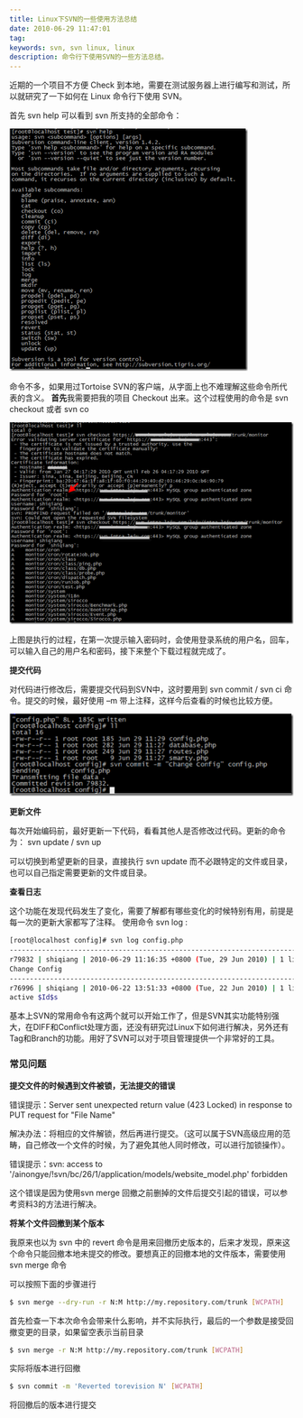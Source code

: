 ```yaml
---
title: Linux下SVN的一些使用方法总结
date: 2010-06-29 11:47:01
tag: 
keywords: svn, svn linux, linux
description: 命令行下使用SVN的一些方法总结。
---
```


近期的一个项目不方便 Check 到本地，需要在测试服务器上进行编写和测试，所以就研究了一下如何在 Linux 命令行下使用 SVN。

首先 svn help 可以看到 svn 所支持的全部命令：

![](20100629-svn-tips/image_thumb.png)

命令不多，如果用过Tortoise SVN的客户端，从字面上也不难理解这些命令所代表的含义。
**首先**我需要把我的项目 Checkout 出来。这个过程使用的命令是 svn checkout 或者 svn co

![](20100629-svn-tips/image_thumb_1.png)

上图是执行的过程，在第一次提示输入密码时，会使用登录系统的用户名，回车，可以输入自己的用户名和密码，接下来整个下载过程就完成了。

**提交代码**

对代码进行修改后，需要提交代码到SVN中，这时要用到 svn commit / svn ci 命令。提交的时候，最好使用 –m 带上注释，这样今后查看的时候也比较方便。

![](20100629-svn-tips/image_thumb_3.png)

**更新文件**

每次开始编码前，最好更新一下代码，看看其他人是否修改过代码。更新的命令为： svn update / svn up

可以切换到希望更新的目录，直接执行 svn update 而不必跟特定的文件或目录，也可以自己指定需要更新的文件或目录。

**查看日志**

这个功能在发现代码发生了变化，需要了解都有哪些变化的时候特别有用，前提是每一次的更新大家都写了注释。
使用命令 svn log :

```sh
[root@localhost config]# svn log config.php
------------------------------------------------------------------------
r79832 | shiqiang | 2010-06-29 11:16:35 +0800 (Tue, 29 Jun 2010) | 1 line
Change Config
------------------------------------------------------------------------
r76996 | shiqiang | 2010-06-22 13:51:33 +0800 (Tue, 22 Jun 2010) | 1 line
active $Id$s
```

基本上SVN的常用命令有这两个就可以开始工作了，但是SVN其实功能特别强大，在DIFF和Conflict处理方面，还没有研究过Linux下如何进行解决，另外还有Tag和Branch的功能。用好了SVN可以对于项目管理提供一个非常好的工具。

### 常见问题

**提交文件的时候遇到文件被锁，无法提交的错误**

错误提示：Server sent unexpected return value (423 Locked) in response to PUT request for "File Name"

解决办法：将相应的文件解锁，然后再进行提交。（这可以属于SVN高级应用的范畴，自己修改一个文件的时候，为了避免其他人同时修改，可以进行加锁操作）。

错误提示：svn: access to '/ainongye/!svn/bc/26/1/application/models/website_model.php' forbidden

这个错误是因为使用svn merge 回撤之前删掉的文件后提交引起的错误，可以参考资料3的方法进行解决。  

**将某个文件回撤到某个版本**

 我原来也以为 svn 中的 revert 命令是用来回撤历史版本的，后来才发现，原来这个命令只能回撤本地未提交的修改。要想真正的回撤本地的文件版本，需要使用 svn merge 命令

可以按照下面的步骤进行
```sh
$ svn merge --dry-run -r N:M http://my.repository.com/trunk [WCPATH]
```
首先检查一下本次命令会带来什么影响，并不实际执行，最后的一个参数是接受回撤变更的目录，如果留空表示当前目录
```sh
$ svn merge -r N:M http://my.repository.com/trunk [WCPATH]
```
实际将版本进行回撤
```sh
$ svn commit -m 'Reverted torevision N' [WCPATH]
```
将回撤后的版本进行提交

